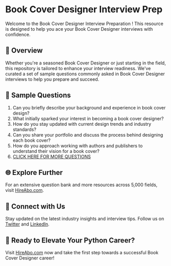 # Book Cover Designer Interview Prep

Welcome to the Book Cover Designer Interview Preparation ! This resource is designed to help you ace your Book Cover Designer interviews with confidence.

## 🚀 Overview

Whether you're a seasoned Book Cover Designer or just starting in the field, this repository is tailored to enhance your interview readiness. We've curated a set of sample questions commonly asked in Book Cover Designer interviews to help you prepare and succeed.

## 📝 Sample Questions

1. Can you briefly describe your background and experience in book cover design?
2. What initially sparked your interest in becoming a book cover designer?
3. How do you stay updated with current design trends and industry standards?
4. Can you share your portfolio and discuss the process behind designing each book cover?
5. How do you approach working with authors and publishers to understand their vision for a book cover?
6. [CLICK HERE FOR MORE QUESTIONS](https://hireabo.com/job/6_4_25/Book%20Cover%20Designer)

## 🌐 Explore Further

For an extensive question bank and more resources across 5,000 fields, visit [HireAbo.com](https://www.hireabo.com).

## 📱 Connect with Us

Stay updated on the latest industry insights and interview tips. Follow us on [Twitter](https://twitter.com/hireabo) and [LinkedIn](https://www.linkedin.com/in/hire-abo-3609972a8/).

## 🚀 Ready to Elevate Your Python Career?

Visit [HireAbo.com](https://www.hireabo.com) now and take the first step towards a successful Book Cover Designer career!